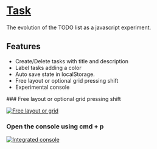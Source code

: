 # [Task](https://iagolast.github.io/Task)

The evolution of the TODO list as a javascript experiment.

## Features

- Create/Delete tasks with title and description
- Label tasks adding a color
- Auto save state in localStorage.
- Free layout or optional grid pressing shift
- Experimental console

### Free layout or optional grid pressing shift

[![Free layout or grid](https://i.gyazo.com/9c0b518834f75e648afe9218aa566c13.gif)](https://gyazo.com/9c0b518834f75e648afe9218aa566c13)

### Open the console using cmd + p

[![Integrated console](https://i.gyazo.com/676e4664e1329f8ac225780c604b51f6.gif)](https://gyazo.com/676e4664e1329f8ac225780c604b51f6)
